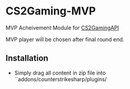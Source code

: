 # CS2Gaming-MVP
 MVP Acheivement Module for [CS2GamingAPI](https://github.com/oylsister/CS2GamingAPI/)

MVP player will be chosen after final round end.

## Installation
- Simply drag all content in zip file into ``addons/counterstrikesharp/plugins/
